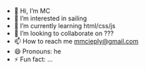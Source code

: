 - 👋 Hi, I’m MC
- 👀 I’m interested in sailing
- 🌱 I’m currently learning html/css/js
- 💞️ I’m looking to collaborate on ???
- 📫 How to reach me mmcieply@gmail.com
- 😄 Pronouns: he
- ⚡ Fun fact: ...

<!---
mmcie/mmcie is a ✨ special ✨ repository because its `README.md` (this file) appears on your GitHub profile.
You can click the Preview link to take a look at your changes.
--->
